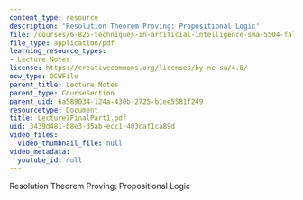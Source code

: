 ```yaml
---
content_type: resource
description: 'Resolution Theorem Proving: Propositional Logic'
file: /courses/6-825-techniques-in-artificial-intelligence-sma-5504-fall-2002/3439d481b8e3d5abecc1403caf1ca89d_Lecture7FinalPart1.pdf
file_type: application/pdf
learning_resource_types:
- Lecture Notes
license: https://creativecommons.org/licenses/by-nc-sa/4.0/
ocw_type: OCWFile
parent_title: Lecture Notes
parent_type: CourseSection
parent_uid: 6a589034-124a-430b-2725-b1ee5581f249
resourcetype: Document
title: Lecture7FinalPart1.pdf
uid: 3439d481-b8e3-d5ab-ecc1-403caf1ca89d
video_files:
  video_thumbnail_file: null
video_metadata:
  youtube_id: null
---
```

Resolution Theorem Proving: Propositional Logic